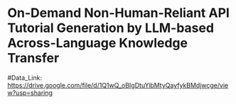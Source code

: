 # On-Demand Non-Human-Reliant API Tutorial Generation by LLM-based Across-Language Knowledge Transfer
#Data_Link: https://drive.google.com/file/d/1Q1wQ_oBIgDtuYibMtyQayfykBMdjwcge/view?usp=sharing
